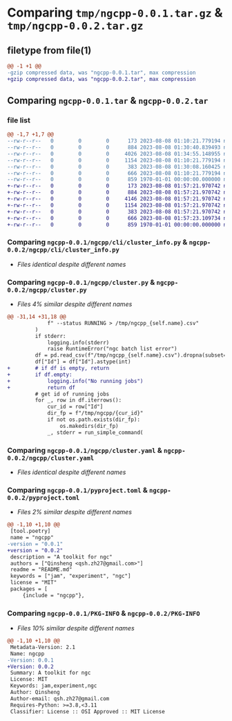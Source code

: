 # Comparing `tmp/ngcpp-0.0.1.tar.gz` & `tmp/ngcpp-0.0.2.tar.gz`

## filetype from file(1)

```diff
@@ -1 +1 @@
-gzip compressed data, was "ngcpp-0.0.1.tar", max compression
+gzip compressed data, was "ngcpp-0.0.2.tar", max compression
```

## Comparing `ngcpp-0.0.1.tar` & `ngcpp-0.0.2.tar`

### file list

```diff
@@ -1,7 +1,7 @@
--rw-r--r--   0        0        0      173 2023-08-08 01:10:21.779194 ngcpp-0.0.1/README.md
--rw-r--r--   0        0        0      884 2023-08-08 01:30:40.839493 ngcpp-0.0.1/ngcpp/cli/cluster_info.py
--rw-r--r--   0        0        0     4026 2023-08-08 01:34:55.148955 ngcpp-0.0.1/ngcpp/cluster.py
--rw-r--r--   0        0        0     1154 2023-08-08 01:10:21.779194 ngcpp-0.0.1/ngcpp/cluster.yaml
--rw-r--r--   0        0        0      383 2023-08-08 01:30:08.160425 ngcpp-0.0.1/ngcpp/utils.py
--rw-r--r--   0        0        0      666 2023-08-08 01:10:21.779194 ngcpp-0.0.1/pyproject.toml
--rw-r--r--   0        0        0      859 1970-01-01 00:00:00.000000 ngcpp-0.0.1/PKG-INFO
+-rw-r--r--   0        0        0      173 2023-08-08 01:57:21.970742 ngcpp-0.0.2/README.md
+-rw-r--r--   0        0        0      884 2023-08-08 01:57:21.970742 ngcpp-0.0.2/ngcpp/cli/cluster_info.py
+-rw-r--r--   0        0        0     4146 2023-08-08 01:57:21.970742 ngcpp-0.0.2/ngcpp/cluster.py
+-rw-r--r--   0        0        0     1154 2023-08-08 01:57:21.970742 ngcpp-0.0.2/ngcpp/cluster.yaml
+-rw-r--r--   0        0        0      383 2023-08-08 01:57:21.970742 ngcpp-0.0.2/ngcpp/utils.py
+-rw-r--r--   0        0        0      666 2023-08-08 01:57:23.109734 ngcpp-0.0.2/pyproject.toml
+-rw-r--r--   0        0        0      859 1970-01-01 00:00:00.000000 ngcpp-0.0.2/PKG-INFO
```

### Comparing `ngcpp-0.0.1/ngcpp/cli/cluster_info.py` & `ngcpp-0.0.2/ngcpp/cli/cluster_info.py`

 * *Files identical despite different names*

### Comparing `ngcpp-0.0.1/ngcpp/cluster.py` & `ngcpp-0.0.2/ngcpp/cluster.py`

 * *Files 4% similar despite different names*

```diff
@@ -31,14 +31,18 @@
             f" --status RUNNING > /tmp/ngcpp_{self.name}.csv"
         )
         if stderr:
             logging.info(stderr)
             raise RuntimeError("ngc batch list error")
         df = pd.read_csv(f"/tmp/ngcpp_{self.name}.csv").dropna(subset=["Id"])
         df["Id"] = df["Id"].astype(int)
+        # if df is empty, return
+        if df.empty:
+            logging.info("No running jobs")
+            return df
         # get id of running jobs
         for _, row in df.iterrows():
             cur_id = row["Id"]
             dir_fp = f"/tmp/ngcpp/{cur_id}"
             if not os.path.exists(dir_fp):
                 os.makedirs(dir_fp)
             _, stderr = run_simple_command(
```

### Comparing `ngcpp-0.0.1/ngcpp/cluster.yaml` & `ngcpp-0.0.2/ngcpp/cluster.yaml`

 * *Files identical despite different names*

### Comparing `ngcpp-0.0.1/pyproject.toml` & `ngcpp-0.0.2/pyproject.toml`

 * *Files 2% similar despite different names*

```diff
@@ -1,10 +1,10 @@
 [tool.poetry]
 name = "ngcpp"
-version = "0.0.1"
+version = "0.0.2"
 description = "A toolkit for ngc"
 authors = ["Qinsheng <qsh.zh27@gmail.com>"]
 readme = "README.md"
 keywords = ["jam", "experiment", "ngc"]
 license = "MIT"
 packages = [
     {include = "ngcpp"},
```

### Comparing `ngcpp-0.0.1/PKG-INFO` & `ngcpp-0.0.2/PKG-INFO`

 * *Files 10% similar despite different names*

```diff
@@ -1,10 +1,10 @@
 Metadata-Version: 2.1
 Name: ngcpp
-Version: 0.0.1
+Version: 0.0.2
 Summary: A toolkit for ngc
 License: MIT
 Keywords: jam,experiment,ngc
 Author: Qinsheng
 Author-email: qsh.zh27@gmail.com
 Requires-Python: >=3.8,<3.11
 Classifier: License :: OSI Approved :: MIT License
```

